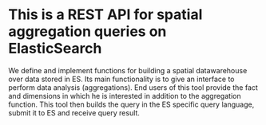 # This is a REST API for spatial aggregation queries on ElasticSearch

We define and implement functions for building a spatial datawarehouse over data stored in ES. Its main functionality is to give an interface to perform data analysis (aggregations). End users of this tool provide the fact and dimensions in which he is interested in addition to the aggregation function. This tool then builds the query in the ES specific query language, submit it to ES and receive query result. 